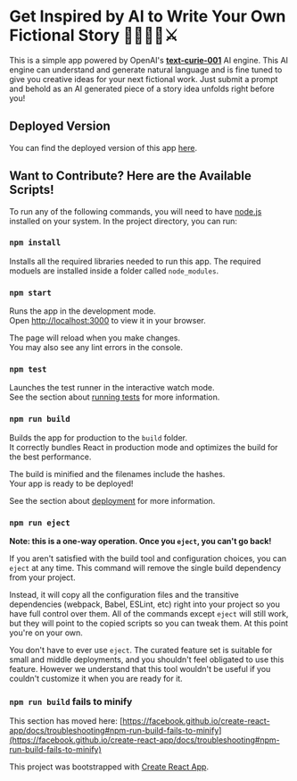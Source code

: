 # Get Inspired by AI to Write Your Own Fictional Story 🧙🏻‍♂️🐉⚔️

This is a simple app powered by OpenAI's [**text-curie-001**](https://beta.openai.com/docs/engines/gpt-3) AI engine. This AI engine can understand and generate natural language and is fine tuned to give you creative ideas for your next fictional work. Just submit a prompt and behold as an AI generated piece of a story idea unfolds right before you!

## Deployed Version

You can find the deployed version of this app [here](https://generate-fiction-with-ai.netlify.app/).

## Want to Contribute? Here are the Available Scripts!

To run any of the following commands, you will need to have [node.js](https://nodejs.org/en/) installed on your system. In the project directory, you can run:

### `npm install`

Installs all the required libraries needed to run this app. The required moduels are installed inside a folder called ```node_modules```.

### `npm start`

Runs the app in the development mode.\
Open [http://localhost:3000](http://localhost:3000) to view it in your browser.

The page will reload when you make changes.\
You may also see any lint errors in the console.

### `npm test`

Launches the test runner in the interactive watch mode.\
See the section about [running tests](https://facebook.github.io/create-react-app/docs/running-tests) for more information.

### `npm run build`

Builds the app for production to the `build` folder.\
It correctly bundles React in production mode and optimizes the build for the best performance.

The build is minified and the filenames include the hashes.\
Your app is ready to be deployed!

See the section about [deployment](https://facebook.github.io/create-react-app/docs/deployment) for more information.

### `npm run eject`

**Note: this is a one-way operation. Once you `eject`, you can't go back!**

If you aren't satisfied with the build tool and configuration choices, you can `eject` at any time. This command will remove the single build dependency from your project.

Instead, it will copy all the configuration files and the transitive dependencies (webpack, Babel, ESLint, etc) right into your project so you have full control over them. All of the commands except `eject` will still work, but they will point to the copied scripts so you can tweak them. At this point you're on your own.

You don't have to ever use `eject`. The curated feature set is suitable for small and middle deployments, and you shouldn't feel obligated to use this feature. However we understand that this tool wouldn't be useful if you couldn't customize it when you are ready for it.

### `npm run build` fails to minify

This section has moved here: [https://facebook.github.io/create-react-app/docs/troubleshooting#npm-run-build-fails-to-minify](https://facebook.github.io/create-react-app/docs/troubleshooting#npm-run-build-fails-to-minify)

This project was bootstrapped with [Create React App](https://github.com/facebook/create-react-app).

